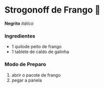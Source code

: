 # Strogonoff de Frango :chicken:
**Negrito**
_itálico_

### Ingredientes

 - 1 quilode peito de frango
 - 1 tablete de caldo de galinha

### Modo de Preparo

1. abrir o pacote de frango
2. pegar a  panela